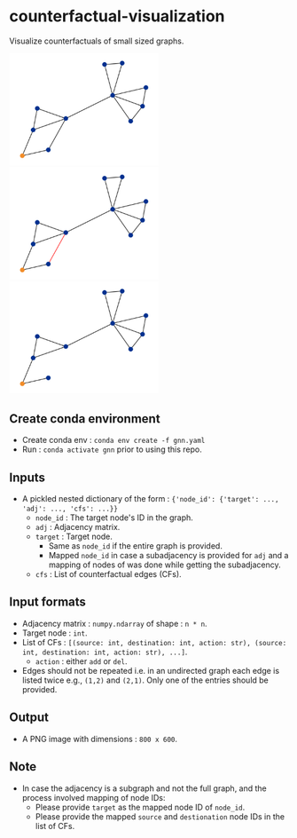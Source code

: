 # counterfactual-visualization
Visualize counterfactuals of small sized graphs.

<img src="https://github.com/Armagaan/counterfactual-visualization/blob/main/graph_602.png?raw=true" alt="Graph" width="270"/> <img src="https://github.com/Armagaan/counterfactual-visualization/blob/main/colored_graph_602.png?raw=true" alt="Graph" width="270"/> <img src="https://github.com/Armagaan/counterfactual-visualization/blob/main/perturbed_graph_602.png?raw=true" alt="Graph" width="270"/>

## Create conda environment
- Create conda env : `conda env create -f gnn.yaml`
- Run : `conda activate gnn` prior to using this repo.

## Inputs
- A pickled nested dictionary of the form : `{'node_id': {'target': ..., 'adj': ..., 'cfs': ...}}`
    - `node_id` : The target node's ID in the graph.
    - `adj` : Adjacency matrix.
    - `target` : Target node.
        - Same as `node_id` if the entire graph is provided.
        - Mapped `node_id` in case a subadjacency is provided for `adj` and a mapping of nodes of was done while getting the subadjacency.  
    - `cfs` : List of counterfactual edges (CFs).

## Input formats
- Adjacency matrix : `numpy.ndarray` of shape : `n * n`.
- Target node : `int`.
- List of CFs : `[(source: int, destination: int, action: str), (source: int, destination: int, action: str), ...]`.
    - `action` : either `add` or `del`.
- Edges should not be repeated i.e. in an undirected graph each edge is listed twice e.g., `(1,2)` and `(2,1)`. Only one of the entries should be provided.

## Output
- A PNG image with dimensions : `800 x 600`.

## Note
- In case the adjacency is a subgraph and not the full graph, and the process involved mapping of node IDs:
    - Please provide `target` as the mapped node ID of `node_id`.
    - Please provide the mapped `source` and `destionation` node IDs in the list of CFs.
